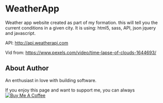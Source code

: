 # WeatherApp

Weather app  website created as part of my formation.
this will tell you the current conditions in a given city.
It is using:
html5, sass,  API, json jquery and javascript.


API:
http://api.weatherapi.com

Vid from:
https://www.pexels.com/video/time-lapse-of-clouds-1644693/

## About Author

An enthusiast in love with building software.

If you enjoy this page and want to support me, you can always <a href="https://www.buymeacoffee.com/PeterGora" target="_blank"><img src="https://www.buymeacoffee.com/assets/img/custom_images/yellow_img.png" alt="Buy Me A Coffee" /></a>
